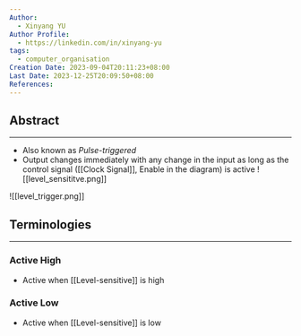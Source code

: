 ```yaml
---
Author:
  - Xinyang YU
Author Profile:
  - https://linkedin.com/in/xinyang-yu
tags:
  - computer_organisation
Creation Date: 2023-09-04T20:11:23+08:00
Last Date: 2023-12-25T20:09:50+08:00
References: 
---
```

## Abstract
---
- Also known as *Pulse-triggered*
- Output changes immediately with any change in the input as long as the control signal ([[Clock Signal]], Enable in the diagram) is active
![[level_sensititve.png]]

![[level_trigger.png]]


## Terminologies
---
### Active High
- Active when [[Level-sensitive]] is high

### Active Low
- Active when [[Level-sensitive]] is low